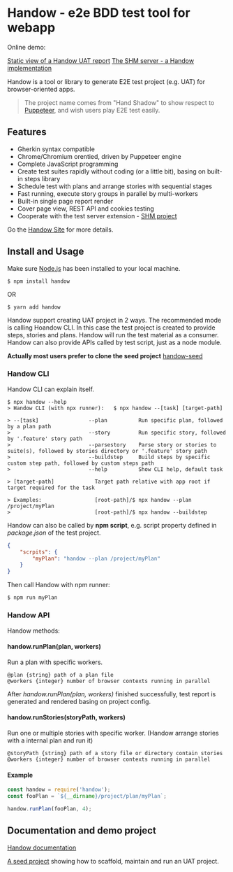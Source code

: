 # Handow - e2e BDD test tool for webapp

Online demo:

[Static view of a Handow UAT report](http://www.handow.org/assets/reports/plan/index.html)
[The SHM server - a Handow implementation](http://demo.shm.handow.org/reports)

Handow is a tool or library to generate E2E test project (e.g. UAT) for browser-oriented apps.

> The project name comes from "Hand Shadow" to show respect to [Puppeteer](https://pptr.dev/), and wish users play E2E test easily.

## Features

+ Gherkin syntax compatible
+ Chrome/Chromium orentied, driven by Puppeteer engine
+ Complete JavaScript programming
+ Create test suites rapidly without coding (or a little bit), basing on built-in steps library
+ Schedule test with plans and arrange stories with sequential stages
+ Fast running, execute story groups in parallel by multi-workers
+ Built-in single page report render
+ Cover page view, REST API and cookies testing
+ Cooperate with the test server extension - [SHM project](https://www.npmjs.com/package/handow-shm)

Go the [Handow Site](http://www.handow.org) for more details.

## Install and Usage

Make sure [Node.js](https://nodejs.org/en/download/) has been installed to your local machine.

```
$ npm install handow
```

OR

```
$ yarn add handow
```

Handow support creating UAT project in 2 ways. The recommended mode is calling Hoandow CLI. In this case the test project is created to provide steps, stories and plans. Handow will run the test material as a consumer. Handow can also provide APIs called by test script, just as a node module.

**Actually most users prefer to clone the seed project** [handow-seed](https://github.com/newlifewj/handow-seed)

### Handow CLI

Handow CLI can explain itself. 

```
$ npx handow --help
> Handow CLI (with npx runner):   $ npx handow --[task] [target-path]

> --[task]                --plan          Run specific plan, followed by a plan path
>                         --story         Run specific story, followed by '.feature' story path
>                         --parsestory    Parse story or stories to suite(s), followed by stories directory or '.feature' story path
>                         --buildstep     Build steps by specific custom step path, followed by custom steps path
>                         --help          Show CLI help, default task

> [target-path]             Target path relative with app root if target required for the task

> Examples:                 [root-path]/$ npx handow --plan /project/myPlan
>                           [root-path]/$ npx handow --buildstep
```

Handow can also be called by **npm script**, e.g. script property defined in _package.json_ of the test project.

```json
{
    "scrpits": {
        "myPlan": "handow --plan /project/myPlan"
    }
}
```

Then call Handow with npm runner:

```
$ npm run myPlan
```

### Handow API

Handow methods:

#### handow.runPlan(plan, workers)

Run a plan with specific workers.

```
@plan {string} path of a plan file
@workers {integer} number of browser contexts running in parallel
```

After _handow.runPlan(plan, workers)_ finished successfully, test report is generated and rendered basing on project config.

#### handow.runStories(storyPath, workers)

Run one or multiple stories with specific worker. (Handow arrange stories with a internal plan and run it)

```
@storyPath {string} path of a story file or directory contain stories
@workers {integer} number of browser contexts running in parallel
```

#### Example

```js
const handow = require('handow');
const fooPlan = `${__dirname}/project/plan/myPlan`;

handow.runPlan(fooPlan, 4);
```

## Documentation and demo project

[Handow documentation](http://www.handow.org/documents)

[A seed project](https://github.com/newlifewj/handow-seed) showing how to scaffold, maintain and run an UAT project.


